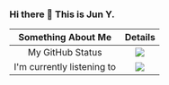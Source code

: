 ### Hi there 👋 This is Jun Y.






| Something About Me | Details |
| :-: | :-: |
| My GitHub Status| ![](https://github-readme-stats.mrdulin.vercel.app/api?username=oCoke&show_icons=true&hide_border=true) |
| I'm currently listening to | [![](https://webstack-screenshot.vercel.app/?url=https%3A%2F%2Fitsplaying.deno.dev%2Fcard%3Fid%3D31ldqmkw53rigxjzgmf5wht465u4&viewport=1200x600&timeout=0&cache=false)](https://github.com/ocoke/itsplaying) |
<!--
<p align="center">
<img src="">
</p>
-->
